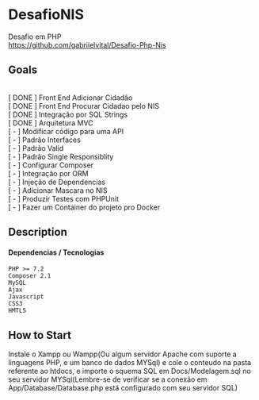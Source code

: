 # DesafioNIS
Desafio em PHP<br>
https://github.com/gabriielvital/Desafio-Php-Nis

## Goals 
<p>
  <br> [ DONE ] Front End Adicionar Cidadão
  <br> [ DONE ] Front End Procurar Cidadao pelo NIS
  <br> [ DONE ] Integração por SQL Strings
  <br> [ DONE ] Arquitetura MVC
  <br> [ - ] Modificar código para uma API
  <br> [ - ] Padrão Interfaces
  <br> [ - ] Padrão Valid
  <br> [ - ] Padrão Single Responsiblity
  <br> [ - ] Configurar Composer
  <br> [ - ] Integração por ORM
  <br> [ - ] Injeção de Dependencias
  <br> [ - ] Adicionar Mascara no NIS
  <br> [ - ] Produzir Testes com PHPUnit
  <br> [ - ] Fazer um Container do projeto pro Docker
</p>

## Description
<h4>Dependencias / Tecnologias</h4>

```
PHP >= 7.2
Composer 2.1
MySQL
Ajax
Javascript
CSS3
HMTL5
```

## How to Start

Instale o Xampp ou Wampp(Ou algum servidor Apache com suporte a linguagens PHP, e um banco de dados MYSql) e cole o conteudo na pasta referente ao htdocs, e importe o squema SQL em Docs/Modelagem.sql no seu servidor MYSql(Lembre-se de verificar se a conexão em App/Database/Database.php está configurado com seu servidor SQL)
